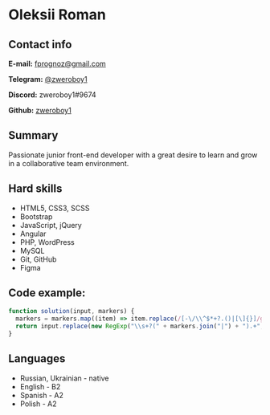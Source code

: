 # Oleksii Roman

## Contact info

**E-mail:** [fprognoz@gmail.com](mailto:fprognoz@gmail.com)

**Telegram:** [@zweroboy1](https://t.me/zweroboy1)

**Discord:** zweroboy1#9674

**Github:** [zweroboy1](https://github.com/zweroboy1)

## Summary

Passionate junior front-end developer with a great desire to learn and grow in a collaborative team environment.

## Hard skills

* HTML5, CSS3, SCSS
* Bootstrap
* JavaScript, jQuery
* Angular
* PHP, WordPress
* MySQL
* Git, GitHub
* Figma

## Code example:

```javascript
function solution(input, markers) {
  markers = markers.map((item) => item.replace(/[-\/\\^$*+?.()|[\]{}]/g, "\\$&"));
  return input.replace(new RegExp("\\s+?(" + markers.join("|") + ").+", "g"), "");
}
```

## Languages

* Russian, Ukrainian - native
* English - B2
* Spanish - A2
* Polish - A2
